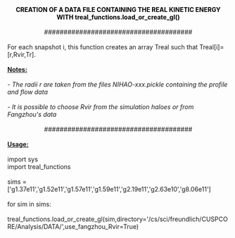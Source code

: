<div style="text-align:center"><b><span style="color:rgb(0,0,0)">CREATION OF A DATA FILE CONTAINING THE REAL KINETIC ENERGY WITH treal_functions.load_or_create_gl()</span><br>
<br>
</b>######################################<br>
<br>
<div style="text-align:left">For each snapshot i, this function creates an array Treal such that Treal[i]=[r,Rvir,Tr]. <br>
<br>
</div>
<div style="text-align:left"><u><b>Notes: </b></u><br>
<i><br>
- The radii r are taken from the files NIHAO-xxx.pickle containing the profile and flow data<br>
<br>
- It is possible to choose Rvir from the simulation haloes or from Fangzhou's data<br>
</i><br>
<div style="text-align:center">######################################<br>
<br>
<div style="text-align:left"><b><u>Usage: </u></b><br>
<span><br>
import sys<br>
import treal_functions<br>
<br>
sims =['g1.37e11','g1.52e11','g1.57e11','g1.59e11','g2.19e11','g2.63e10','g8.06e11']<br>
<br>
for sim in sims:<br>
&nbsp;&nbsp;&nbsp; treal_functions.load_or_create_gl(sim,directory='/cs/sci/freundlich/CUSPCORE/Analysis/DATA/',use_fangzhou_Rvir=True)</span><br>
</div>

